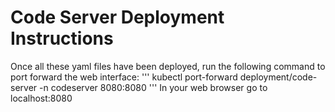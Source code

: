 # Code Server Deployment Instructions

Once all these yaml files have been deployed, run the following command to port forward the web interface:
'''
kubectl port-forward deployment/code-server -n codeserver 8080:8080
'''
In your web browser go to localhost:8080